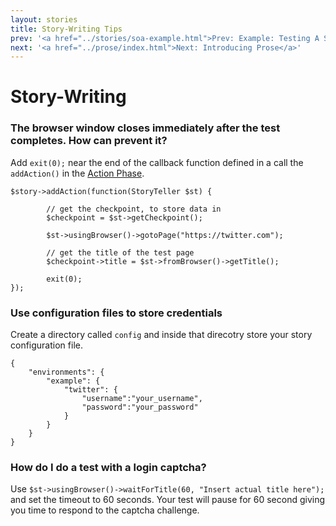 ```yaml
---
layout: stories
title: Story-Writing Tips
prev: '<a href="../stories/soa-example.html">Prev: Example: Testing A Service</a>'
next: '<a href="../prose/index.html">Next: Introducing Prose</a>'
---
```


# Story-Writing 

### The browser window closes immediately after the test completes. How can prevent it?

Add `exit(0);` near the end of the callback function defined in a call the `addAction()` in the [Action Phase](/storyplayer/stories/action.html).

    $story->addAction(function(StoryTeller $st) {

            // get the checkpoint, to store data in
            $checkpoint = $st->getCheckpoint();

            $st->usingBrowser()->gotoPage("https://twitter.com");

            // get the title of the test page
            $checkpoint->title = $st->fromBrowser()->getTitle();

            exit(0);
    });

### Use configuration files to store credentials

Create a directory called `config` and inside that direcotry store your story configuration file.

    {
        "environments": {
            "example": {
                "twitter": {
                    "username":"your_username",
                    "password":"your_password"
                }
            }
        }
    }

### How do I do a test with a login captcha?

Use `$st->usingBrowser()->waitForTitle(60, "Insert actual title here");` and set the timeout to 60 seconds.  Your test will pause for 60 second giving you time to respond to the captcha challenge.
